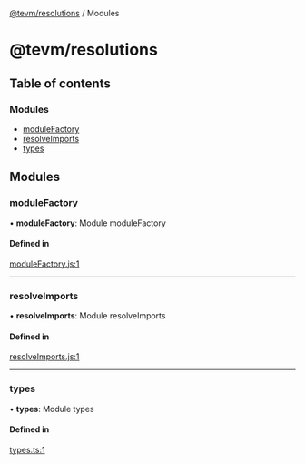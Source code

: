 [@tevm/resolutions](README.md) / Modules

# @tevm/resolutions

## Table of contents

### Modules

- [moduleFactory](undefined)
- [resolveImports](undefined)
- [types](undefined)

## Modules

### moduleFactory

• **moduleFactory**: Module moduleFactory

#### Defined in

[moduleFactory.js:1](https://github.com/evmts/tevm-monorepo/blob/main/bundler/resolutions/src/moduleFactory.js#L1)

___

### resolveImports

• **resolveImports**: Module resolveImports

#### Defined in

[resolveImports.js:1](https://github.com/evmts/tevm-monorepo/blob/main/bundler/resolutions/src/resolveImports.js#L1)

___

### types

• **types**: Module types

#### Defined in

[types.ts:1](https://github.com/evmts/tevm-monorepo/blob/main/bundler/resolutions/src/types.ts#L1)
